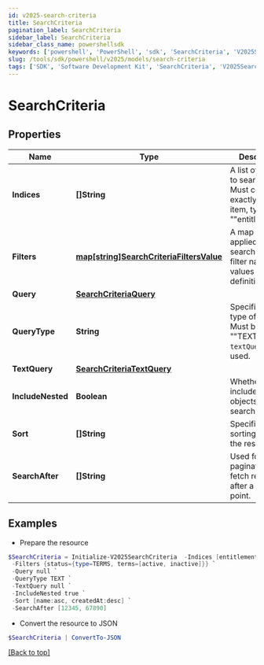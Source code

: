 ```yaml
---
id: v2025-search-criteria
title: SearchCriteria
pagination_label: SearchCriteria
sidebar_label: SearchCriteria
sidebar_class_name: powershellsdk
keywords: ['powershell', 'PowerShell', 'sdk', 'SearchCriteria', 'V2025SearchCriteria'] 
slug: /tools/sdk/powershell/v2025/models/search-criteria
tags: ['SDK', 'Software Development Kit', 'SearchCriteria', 'V2025SearchCriteria']
---
```



# SearchCriteria

## Properties

Name | Type | Description | Notes
------------ | ------------- | ------------- | -------------
**Indices** | **[]String** | A list of indices to search within. Must contain exactly one item, typically ""entitlements"". | [required]
**Filters** | [**map[string]SearchCriteriaFiltersValue**](search-criteria-filters-value) | A map of filters applied to the search. Keys are filter names, and values are filter definitions. | [optional] 
**Query** | [**SearchCriteriaQuery**](search-criteria-query) |  | [optional] 
**QueryType** | **String** | Specifies the type of query. Must be ""TEXT"" if `textQuery` is used. | [optional] 
**TextQuery** | [**SearchCriteriaTextQuery**](search-criteria-text-query) |  | [optional] 
**IncludeNested** | **Boolean** | Whether to include nested objects in the search results. | [optional] [default to $false]
**Sort** | **[]String** | Specifies the sorting order for the results. | [optional] 
**SearchAfter** | **[]String** | Used for pagination to fetch results after a specific point. | [optional] 

## Examples

- Prepare the resource
```powershell
$SearchCriteria = Initialize-V2025SearchCriteria  -Indices [entitlements] `
 -Filters {status={type=TERMS, terms=[active, inactive]}} `
 -Query null `
 -QueryType TEXT `
 -TextQuery null `
 -IncludeNested true `
 -Sort [name:asc, createdAt:desc] `
 -SearchAfter [12345, 67890]
```

- Convert the resource to JSON
```powershell
$SearchCriteria | ConvertTo-JSON
```


[[Back to top]](#) 

